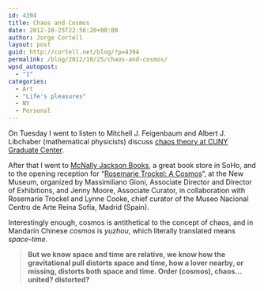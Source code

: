 ```yaml
---
id: 4394
title: Chaos and Cosmos
date: 2012-10-25T22:56:20+00:00
author: Jorge Cortell
layout: post
guid: http://cortell.net/blog/?p=4394
permalink: /blog/2012/10/25/chaos-and-cosmos/
wpsd_autopost:
  - "1"
categories:
  - Art
  - "Life's pleasures"
  - NY
  - Personal
---
```

On Tuesday I went to listen to Mitchell J. Feigenbaum and Albert J. Libchaber (mathematical physicists) discuss <a title="http://www.gc.cuny.edu/News-Events-Public-Programs/Calendar/Detail?id=12136" href="http://www.gc.cuny.edu/News-Events-Public-Programs/Calendar/Detail?id=12136" target="_blank">chaos theory at CUNY Graduate Center</a>.

After that I went to <a title="http://mcnallyjackson.com/" href="http://mcnallyjackson.com/" target="_blank">McNally Jackson Books</a>, a great book store in SoHo, and to the opening reception for “<a title="http://www.newmuseum.org/exhibitions/view/rosemarie-trockel-a-cosmos" href="http://www.newmuseum.org/exhibitions/view/rosemarie-trockel-a-cosmos" target="_blank">Rosemarie Trockel: A Cosmos</a>&#8220;, at the New Museum, organized by Massimiliano Gioni, Associate Director and Director of Exhibitions, and Jenny Moore, Associate Curator, in collaboration with Rosemarie Trockel and Lynne Cooke, chief curator of the Museo Nacional Centro de Arte Reina Sofía, Madrid (Spain).

Interestingly enough, cosmos is antithetical to the concept of chaos, and in Mandarin Chinese _cosmos_ is _yuzhou_, which literally translated means _space-time_.

> **But we know space and time are relative, we know how the gravitational pull distorts space and time, how a lover nearby, or missing, distorts both space and time. Order (cosmos), chaos&#8230; united? distorted?**